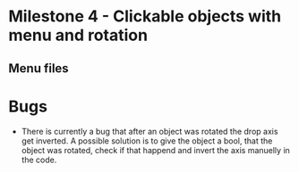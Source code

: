 # Milestone 4 - Clickable objects with menu and rotation

## Menu files


# Bugs
* There is currently a bug that after an object was rotated the drop axis get inverted. A possible solution is to give the object a bool, that the object was rotated, check if that happend and invert the axis manuelly in the code.